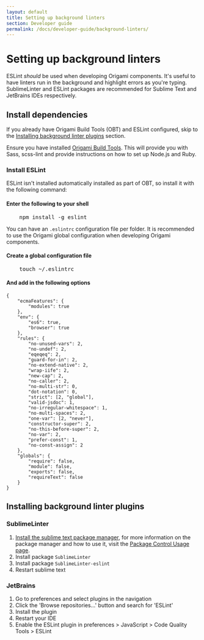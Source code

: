 ```yaml
---
layout: default
title: Setting up background linters
section: Developer guide
permalink: /docs/developer-guide/background-linters/
---
```


# Setting up background linters

ESLint *should* be used when developing Origami components. It's useful to have linters run in the background and highlight errors as you're typing. SublimeLinter and ESLint packages are recommended for Sublime Text and JetBrains IDEs respectively.

## Install dependencies

If you already have Origami Build Tools (OBT) and ESLint configured, skip to the [Installing background linter plugins](#Installing-background-linter-plugins) section.

Ensure you have installed [Origami Build Tools](https://www.npmjs.com/package/origami-build-tools). This will provide you with Sass, scss-lint and provide instructions on how to set up Node.js and Ruby. 

### Install ESLint

ESLint isn't installed automatically installed as part of OBT, so install it with the following command:

#### Enter the following to your shell

<pre class="cli">
	<kbd>npm install -g eslint</kbd>
</pre>

You can have an `.eslintrc` configuration file per folder. It is recommended to use the Origami global configuration when developing Origami components.

#### Create  a global configuration file
<pre class="cli">
	<kbd>touch ~/.eslintrc</kbd>
</pre>

#### And add in the following options
	{
		"ecmaFeatures": {
			"modules": true
		},
		"env": {
			"es6": true,
			"browser": true
		},
		"rules": {
			"no-unused-vars": 2,
			"no-undef": 2,
			"eqeqeq": 2,
			"guard-for-in": 2,
			"no-extend-native": 2,
			"wrap-iife": 2,
			"new-cap": 2,
			"no-caller": 2,
			"no-multi-str": 0,
			"dot-notation": 0,
			"strict": [2, "global"],
			"valid-jsdoc": 1,
			"no-irregular-whitespace": 1,
			"no-multi-spaces": 2,
			"one-var": [2, "never"],
			"constructor-super": 2,
			"no-this-before-super": 2,
			"no-var": 2,
			"prefer-const": 1,
			"no-const-assign": 2
		},
		"globals": {
			"require": false,
			"module": false,
			"exports": false,
			"requireText": false
		}
	}

## Installing background linter plugins

### SublimeLinter

1. [Install the sublime text package manager](https://packagecontrol.io/installation), for more information on the package manager and how to use it, visit the [Package Control Usage page](https://packagecontrol.io/docs/usage).
2. Install package  `SublimeLinter`
3. Install package `SublimeLinter-eslint`
4. Restart sublime text

### JetBrains

1. Go to preferences and select plugins in the navigation
2. Click the 'Browse repositories...' button and search for 'ESLint'
3. Install the plugin
4. Restart your IDE
5. Enable the ESLint plugin in preferences > JavaScript > Code Quality Tools > ESLint
